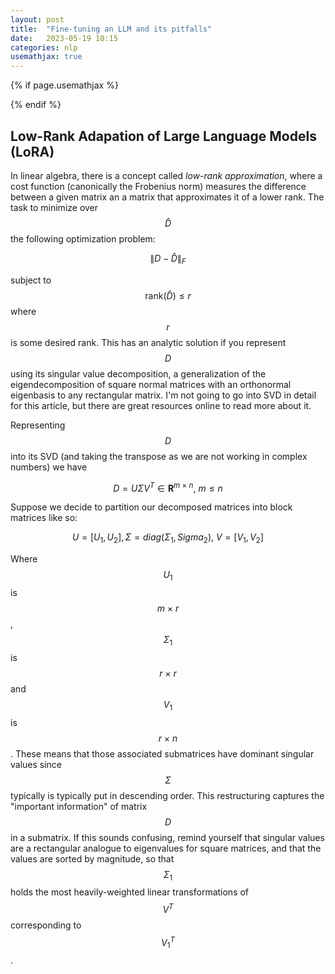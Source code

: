 ```yaml
---
layout: post
title:  "Fine-tuning an LLM and its pitfalls"
date:   2023-05-19 10:15
categories: nlp
usemathjax: true
---
```


<!-- for mathjax support -->
{% if page.usemathjax %}
  <script type="text/x-mathjax-config">
    MathJax.Hub.Config({
    TeX: { equationNumbers: { autoNumber: "AMS" } }
    });
  </script>
  <script type="text/javascript" async src="https://cdn.mathjax.org/mathjax/latest/MathJax.js?config=TeX-AMS-MML_HTMLorMML"></script>
{% endif %}

## Low-Rank Adapation of Large Language Models (LoRA)
In linear algebra, there is a concept called *low-rank approximation*, where a cost function (canonically the Frobenius norm) measures the difference between a given matrix an a matrix that approximates it of a lower rank. The task to minimize over $$\hat D$$ the following optimization problem:

$$\lVert D - \hat D \rVert _F$$

subject to $$\text{rank}(\hat D) \le r$$ where $$r$$ is some desired rank. This has an analytic solution if you represent $$D$$ using its singular value decomposition, a generalization of the eigendecomposition of square normal matrices with an orthonormal eigenbasis to any rectangular matrix. I'm not going to go into SVD in detail for this article, but there are great resources online to read more about it. 

Representing $$D$$ into its SVD (and taking the transpose as we are not working in complex numbers) we have

$$D = U \Sigma V^T \in \mathbf{R}^{m \ \times \ n}, \ m \le n$$

Suppose we decide to partition our decomposed matrices into block matrices like so:

$$U = [U_1, U_2], \Sigma = diag(\Sigma_1, Sigma_2), \ V = [V_1, V_2]$$

Where $$U_1$$ is $$m \ \times \ r$$, $$\Sigma_1$$ is $$r \ \times \ r$$ and $$V_1$$ is $$r \ \times \ n$$. These means that those associated submatrices have dominant singular values since $$\Sigma$$ typically is typically put in descending order. This restructuring captures the "important information" of matrix $$D$$ in a submatrix. If this sounds confusing, remind yourself that singular values are a rectangular analogue to eigenvalues for square matrices, and that the values are sorted by magnitude, so that $$\Sigma_1$$ holds the most heavily-weighted linear transformations of $$V^T$$ corresponding to $$V^T_1$$. 